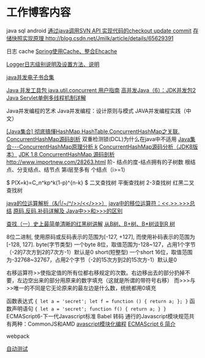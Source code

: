 # 工作博客内容
java
sql
android
[通过java调用SVN API 实现代码的checkout update commit](http://blog.csdn.net/tobetheender/article/details/61204963)
[存储快照实现原理 ](http://blog.sina.com.cn/s/blog_b4b6c24d0102whpt.html)
http://blog.csdn.net/Jmilk/article/details/65629391


日志
cache  [Spring使用Cache、整合Ehcache](http://elim.iteye.com/blog/2123030)

[Logger日志级别说明及设置方法、说明](http://blog.csdn.net/rogger_chen/article/details/50587920)


[java并发电子书合集](http://blog.csdn.net/cloud_strife_1985/article/details/46663623)

[Java 并发工具包 java.util.concurrent 用户指南](http://blog.csdn.net/defonds/article/details/44021605/)
[高并发Java（6）：JDK并发包2](http://www.importnew.com/21303.html)
[Java Servlet单例多线程机制详解](http://blog.csdn.net/x_men_01/article/details/53170569)


Java并发编程的艺术
Java并发编程：设计原则与模式
JAVA并发编程实践（中文）

[[Java集合] 彻底搞懂HashMap,HashTable,ConcurrentHashMap之关联.](http://www.cnblogs.com/wang-meng/p/5808006.html)
[ConcurrentHashMap源码剖析](http://www.importnew.com/21781.html)
双重检测锁(DCL)为什么在java中不适用
[Java集合---ConcurrentHashMap原理分析 k](https://www.cnblogs.com/ITtangtang/p/3948786.html)
[ConcurrentHashMap源码分析（JDK8版本）](http://blog.csdn.net/u010723709/article/details/48007881)
[JDK 1.8 ConcurrentHashMap 源码剖析](http://blog.csdn.net/lsgqjh/article/details/54867107)
http://www.importnew.com/28263.html
阶- 
结点的度-结点拥有的子树数  根结点、分支结点、结节点
第i层至多有 个结点（i>=1）

$ P(X=k)=C_n^kp^k(1-p)^{n-k} $
二叉查找树
平衡查找树 2-3查找树
红黑二叉查找树


[java的位运算解析（&/|/~/^/>>/<</>>>）](http://blog.csdn.net/lazyman_54/article/details/51283459)
[java中的移位运算符：<<,>>,>>>总结](http://www.cnblogs.com/hongten/p/hongten_java_yiweiyunsuangfu.html)
[原码,反码,补码详解及 Java中>>和>>>的区别](http://blog.csdn.net/zq602316498/article/details/39404043)


[查找（一）史上最简单清晰的红黑树讲解](http://blog.csdn.net/yang_yulei/article/details/26066409)
[ 从B树、B+树、B*树谈到R 树](http://blog.csdn.net/v_JULY_v/article/details/6530142/)



8位二进制, 使用原码或反码表示的范围为[-127, +127], 而使用补码表示的范围为[-128, 127].
byte(字节类型) 一个byte 8位，取值范围为-128~127，占用1个字节（-2的7次方到2的7次方-1）默认是0
short(短整型) 一个short 16位，取值范围为-32768~32767，占用2个字节（-2的15次方到2的15次方-1）默认是0

右移运算符>>使指定值的所有位都右移规定的次数。右边移出去的部分扔掉不要，左边空出来的部分用原来的数字填充（这就是所谓的带符号右移）
而>>>与>>唯一的不同是它无论原来的最左边是什么数，统统都用0填充


函数表达式
`
{
   let a = 'secret';
   let f = function () {
     return a;
   };
 }
`
函数声明语句
`
{
  let a = 'secret';
  function f() {
    return a;
  }
}
`
ECMAScript6-下一代Javascript标准    Babel 转码
通行的Javascript模块规范共有两种：CommonJS和AMD
[avascript模块化编程](http://www.ruanyifeng.com/blog/2012/11/require_js.html)
[ECMAScript 6 简介](http://es6.ruanyifeng.com/#docs/intro)

webpack

[自动测试](https://blog.csdn.net/column/details/16677.html)

